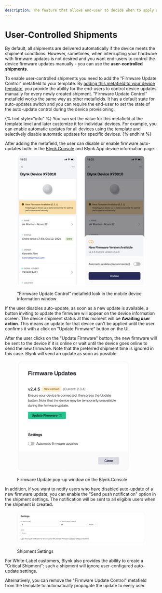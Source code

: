 ```yaml
---
description: The feature that allows end-user to decide when to apply a new firmware update
---
```


# User-Controlled Shipments

By default, all shipments are delivered automatically if the device meets the shipment conditions. However, sometimes, when interrupting your hardware with firmware updates is not desired and you want end-users to control the device firmware updates manually - you can use the **user-controlled shipments**.

To enable user-controlled shipments you need to add the "Firmware Update Control" metafield to your template. By [adding this metafield to your device template](../templates/metadata/), you provide the ability for the end-users to control device updates manually for every newly created shipment. "Firmware Update Control" metafield works the same way as other metafields. It has a default state for auto-updates switch and you can require the end-user to set the state of the auto-update control during the device provisioning.

{% hint style="info" %}
You can set the value for this metafield at the template level and later customize it for individual devices. For example, you can enable automatic updates for all devices using the template and selectively disable automatic updates for specific devices.
{% endhint %}

After adding the metafield, the user can disable or enable firmware auto-updates both: in the [Blynk.Console](../devices/device-profile/device-info.md) and Blynk.App device information page.

<figure><img src="../../.gitbook/assets/new-firmware-available-in-app.png" alt=""><figcaption><p>"Firmware Update Control" metafield look in the mobile device information window</p></figcaption></figure>

If the user disables auto-update, as soon as a new update is available, a button inviting to update the firmware will appear on the device information screen. The device shipment status at this moment will be **Awaiting user action**. This means an update for that device can't be applied until the user confirms it with a click on "Update Firmware" button on the UI.

After the user clicks on the "Update Firmware" button, the new firmware will be sent to the device if it is online or wait until the device goes online to send the new firmware. Note that the preferred shipment time is ignored in this case. Blynk will send an update as soon as possible.

<div data-full-width="false">

<figure><img src="../../.gitbook/assets/firmware-updates.png" alt="" width="375"><figcaption><p>Firmware Update pop-up window on the Blynk.Console</p></figcaption></figure>

</div>



In addition, if you want to notify users who have disabled auto-update of a new firmware update, you can enable the "Send push notification" option in the shipment settings. The notification will be sent to all eligible users when the shipment is created.

<figure><img src="../../.gitbook/assets/ota-settings.png" alt=""><figcaption><p>Shipment Settings</p></figcaption></figure>

For White-Label customers, Blynk also provides the ability to create a "Critical Shipment": such a shipment will ignore user-configured auto-update settings.

Alternatively, you can remove the "Firmware Update Control" metafield from the template to automatically propagate the update to every user.
